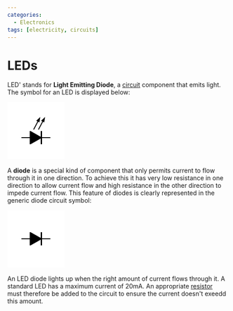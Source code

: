 ```yaml
---
categories:
  - Electronics
tags: [electricity, circuits]
---
```


# LEDs

LED' stands for **Light Emitting Diode**, a [circuit]() component that emits
light. The symbol for an LED is displayed below:

![](/_img/diode-led.png)

A **diode** is a special kind of component that only permits current to flow
through it in one direction. To achieve this it has very low resistance in one
direction to allow current flow and high resistance in the other direction to
impede current flow. This feature of diodes is clearly represented in the
generic diode circuit symbol:

![](/_img/diode.png)

An LED diode lights up when the right amount of current flows through it. A
standard LED has a maximum current of 20mA. An appropriate
[resistor](/Electronics_and_Hardware/Analogue_circuits/Resistance.md#resistors)
must therefore be added to the circuit to ensure the current doesn't exeedd this
amount.
